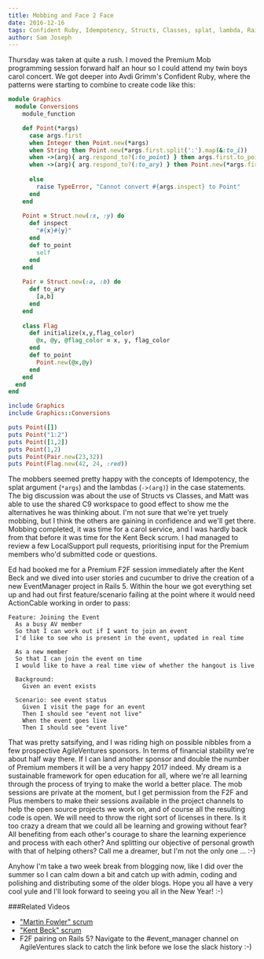 ```yaml
---
title: Mobbing and Face 2 Face
date: 2016-12-16
tags: Confident Ruby, Idempotency, Structs, Classes, splat, lambda, Rails 5, ActionCable, BDD, Cucumber, User Stories
author: Sam Joseph
---
```


Thursday was taken at quite a rush.  I moved the Premium Mob programming session forward half an hour so I could attend my twin boys carol concert.  We got deeper into Avdi Grimm's Confident Ruby, where the patterns were starting to combine to create code like this:

```rb
module Graphics
  module Conversions
    module_function

    def Point(*args)
      case args.first
      when Integer then Point.new(*args)
      when String then Point.new(*args.first.split(':').map(&:to_i))
      when ->(arg){ arg.respond_to?(:to_point) } then args.first.to_point  
      when ->(arg){ arg.respond_to?(:to_ary) } then Point.new(*args.first.to_ary)
      
      else
        raise TypeError, "Cannot convert #{args.inspect} to Point"
      end
    end
    
    Point = Struct.new(:x, :y) do
      def inspect
        "#{x}#{y}"
      end
      def to_point
        self 
      end
    end
    
    Pair = Struct.new(:a, :b) do
      def to_ary
        [a,b]
      end
    end
    
    class Flag
      def initialize(x,y,flag_color)
        @x, @y, @flag_color = x, y, flag_color
      end
      def to_point
        Point.new(@x,@y)
      end
    end
  end
end

include Graphics
include Graphics::Conversions

puts Point([])
puts Point("1:2")
puts Point([1,2])
puts Point(1,2)
puts Point(Pair.new(23,32))
puts Point(Flag.new(42, 24, :red))
```

The mobbers seemed pretty happy with the concepts of Idempotency, the splat argument (`*args`) and the lambdas (`->(arg)`) in the case statements.  The big discussion was about the use of Structs vs Classes, and Matt was able to use the shared C9 workspace to good effect to show me the alternatives he was thinking about.  I'm not sure that we're yet truely mobbing, but I think the others are gaining in confidence and we'll get there.  Mobbing completed, it was time for a carol service, and I was hardly back from that before it was time for the Kent Beck scrum.  I had managed to review a few LocalSupport pull requests, prioritising input for the Premium members who'd submitted code or questions.

Ed had booked me for a Premium F2F session immediately after the Kent Beck and we dived into user stories and cucumber to drive the creation of a new EventManager project in Rails 5.   Within the hour we got everything set up and had out first feature/scenario failing at the point where it would need ActionCable working in order to pass:

```gherkin
Feature: Joining the Event
  As a busy AV member
  So that I can work out if I want to join an event
  I'd like to see who is present in the event, updated in real time

  As a new member
  So that I can join the event on time
  I would like to have a real time view of whether the hangout is live

  Background:
    Given an event exists

  Scenario: see event status
    Given I visit the page for an event
    Then I should see "event not live"
    When the event goes live
    Then I should see "event live"
```

That was pretty satsifying, and I was riding high on possible nibbles from a few prospective AgileVentures sponsors.  In terms of financial stability we're about half way there.  If I can land another sponsor and double the number of Premium members it will be a very happy 2017 indeed.  My dream is a sustainable framework for open education for all, where we're all learning through the process of trying to make the world a better place.   The mob sessions are private at the moment, but I get permission from the F2F and Plus members to make their sessions available in the project channels to help the open source projects we work on, and of course all the resulting code is open.  We will need to throw the right sort of licenses in there.  Is it too crazy a dream that we could all be learning and growing without fear?  All benefiting from each other's courage to share the learning experience and process with each other?  And splitting our objective of personal growth with that of helping others?  Call me a dreamer, but I'm not the only one ... :-)

Anyhow I'm take a two week break from blogging now, like I did over the summer so I can calm down a bit and catch up with admin, coding and polishing and distributing some of the older blogs.  Hope you all have a very cool yule and I'll look forward to seeing you all in the New Year! :-)

###Related Videos

* ["Martin Fowler" scrum](https://www.youtube.com/watch?v=lrw0R8YbxXU)
* ["Kent Beck" scrum](https://www.youtube.com/watch?v=LkagGRnOorI)
* F2F pairing on Rails 5?  Navigate to the #event_manager channel on AgileVentures slack to catch the link before we lose the slack history :-)






